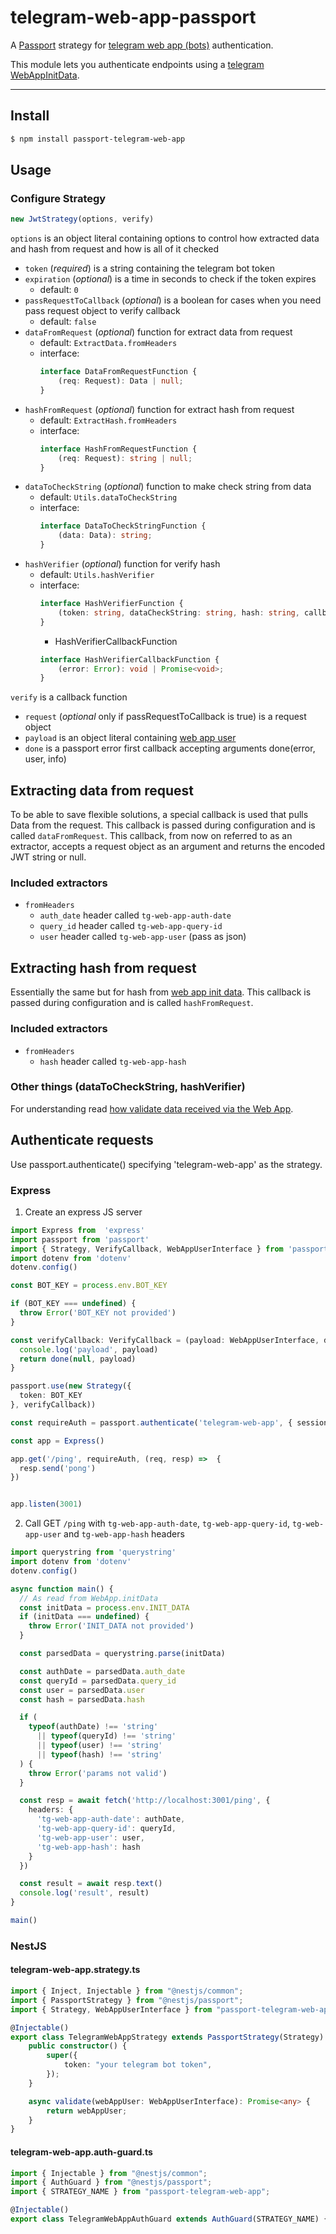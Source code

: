 # telegram-web-app-passport

A [Passport](https://www.passportjs.org/) strategy for [telegram web app (bots)](https://core.telegram.org/bots/webapps) authentication.

This module lets you authenticate endpoints using a [telegram WebAppInitData](https://core.telegram.org/bots/webapps#webappinitdata).

---

## Install
```bash
$ npm install passport-telegram-web-app
```

## Usage
### Configure Strategy
```ts
new JwtStrategy(options, verify)
```

`options` is an object literal containing options to control how extracted data and hash from request and how is all of it checked

* `token` (*required*) is a string containing the telegram bot token
* `expiration` (*optional*) is a time in seconds to check if the token expires
    - default: `0`
* `passRequestToCallback` (*optional*) is a boolean for cases when you need pass request object to verify callback
    - default: `false`
* `dataFromRequest` (*optional*) function for extract data from request
    - default: `ExtractData.fromHeaders`
    - interface:
        ```ts
        interface DataFromRequestFunction {
            (req: Request): Data | null;
        }
        ```
* `hashFromRequest` (*optional*) function for extract hash from request
    - default: `ExtractHash.fromHeaders`
    - interface:
        ```ts
        interface HashFromRequestFunction {
            (req: Request): string | null;
        }
        ```
* `dataToCheckString` (*optional*) function to make check string from data
    - default: `Utils.dataToCheckString`
    - interface:
        ```ts
        interface DataToCheckStringFunction {
            (data: Data): string;
        }
        ```
* `hashVerifier` (*optional*) function for verify hash
    - default: `Utils.hashVerifier`
    - interface:
        ```ts
        interface HashVerifierFunction {
            (token: string, dataCheckString: string, hash: string, callback: HashVerifierCallbackFunction): void | Promise<void>;
        }
        ```
        - HashVerifierCallbackFunction
        ```ts
        interface HashVerifierCallbackFunction {
            (error: Error): void | Promise<void>;
        }
        ```

`verify` is a callback function

* `request` (*optional* only if passRequestToCallback is true) is a request object
* `payload` is an object literal containing [web app user](https://core.telegram.org/bots/webapps#webappuser)
* `done` is a passport error first callback accepting arguments done(error, user, info)

## Extracting data from request
To be able to save flexible solutions, a special callback is used that pulls Data from the request. This callback is passed during configuration and is called `dataFromRequest`. This callback, from now on referred to as an extractor, accepts a request object as an argument and returns the encoded JWT string or null.

### Included extractors
* `fromHeaders`
    - `auth_date` header called `tg-web-app-auth-date`
    - `query_id` header called `tg-web-app-query-id`
    - `user` header called `tg-web-app-user` (pass as json)


## Extracting hash from request
Essentially the same but for hash from [web app init data](https://core.telegram.org/bots/webapps#webappinitdata). This callback is passed during configuration and is called `hashFromRequest`.

### Included extractors
* `fromHeaders`
    - `hash` header called `tg-web-app-hash`

### Other things (dataToCheckString, hashVerifier)
For understanding read [how validate data received via the Web App](https://core.telegram.org/bots/webapps#validating-data-received-via-the-web-app).

## Authenticate requests
Use passport.authenticate() specifying 'telegram-web-app' as the strategy.

### Express

1. Create an express JS server

```ts
import Express from  'express'
import passport from 'passport'
import { Strategy, VerifyCallback, WebAppUserInterface } from 'passport-telegram-web-app'
import dotenv from 'dotenv'
dotenv.config()

const BOT_KEY = process.env.BOT_KEY

if (BOT_KEY === undefined) {
  throw Error('BOT_KEY not provided')
}

const verifyCallback: VerifyCallback = (payload: WebAppUserInterface, done) => {
  console.log('payload', payload)
  return done(null, payload)
}

passport.use(new Strategy({
  token: BOT_KEY
}, verifyCallback))

const requireAuth = passport.authenticate('telegram-web-app', { session: false })

const app = Express()

app.get('/ping', requireAuth, (req, resp) =>  {
  resp.send('pong')
})


app.listen(3001)
```

2. Call GET `/ping` with `tg-web-app-auth-date`, `tg-web-app-query-id`, `tg-web-app-user` and `tg-web-app-hash` headers

```ts
import querystring from 'querystring'
import dotenv from 'dotenv'
dotenv.config()

async function main() {
  // As read from WebApp.initData
  const initData = process.env.INIT_DATA
  if (initData === undefined) {
    throw Error('INIT_DATA not provided')
  }

  const parsedData = querystring.parse(initData)

  const authDate = parsedData.auth_date
  const queryId = parsedData.query_id
  const user = parsedData.user
  const hash = parsedData.hash

  if (
    typeof(authDate) !== 'string'
      || typeof(queryId) !== 'string'
      || typeof(user) !== 'string'
      || typeof(hash) !== 'string'
  ) {
    throw Error('params not valid')
  }

  const resp = await fetch('http://localhost:3001/ping', {
    headers: {
      'tg-web-app-auth-date': authDate,
      'tg-web-app-query-id': queryId,
      'tg-web-app-user': user,
      'tg-web-app-hash': hash
    }
  })

  const result = await resp.text()
  console.log('result', result)
}

main()
```

### NestJS
#### telegram-web-app.strategy.ts
```ts
import { Inject, Injectable } from "@nestjs/common";
import { PassportStrategy } from "@nestjs/passport";
import { Strategy, WebAppUserInterface } from "passport-telegram-web-app";

@Injectable()
export class TelegramWebAppStrategy extends PassportStrategy(Strategy) {
    public constructor() {
        super({
            token: "your telegram bot token",
        });
    }

    async validate(webAppUser: WebAppUserInterface): Promise<any> {
        return webAppUser;
    }
}
```

#### telegram-web-app.auth-guard.ts
```ts
import { Injectable } from "@nestjs/common";
import { AuthGuard } from "@nestjs/passport";
import { STRATEGY_NAME } from "passport-telegram-web-app";

@Injectable()
export class TelegramWebAppAuthGuard extends AuthGuard(STRATEGY_NAME) {}
```